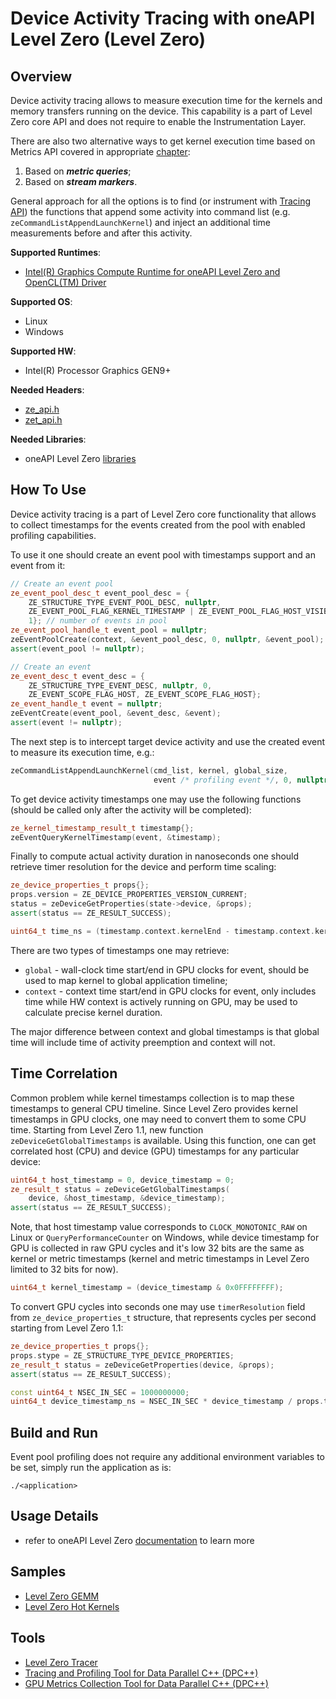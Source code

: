 # Device Activity Tracing with oneAPI Level Zero (Level Zero)
## Overview
Device activity tracing allows to measure execution time for the kernels and memory transfers running on the device. This capability is a part of Level Zero core API and does not require to enable the Instrumentation Layer.

There are also two alternative ways to get kernel execution time based on Metrics API covered in appropriate [chapter](../metrics_collection/LevelZero.md):
1. Based on ***metric queries***;
2. Based on ***stream markers***.

General approach for all the options is to find (or instrument with [Tracing API](../runtime_api_tracing/LevelZero.md)) the functions that append some activity into command list (e.g. `zeCommandListAppendLaunchKernel`) and inject an additional time measurements before and after this activity.

**Supported Runtimes**:
- [Intel(R) Graphics Compute Runtime for oneAPI Level Zero and OpenCL(TM) Driver](https://github.com/intel/compute-runtime)

**Supported OS**:
- Linux
- Windows

**Supported HW**:
- Intel(R) Processor Graphics GEN9+

**Needed Headers**:
- [ze_api.h](https://github.com/oneapi-src/level-zero/blob/master/include/ze_api.h)
- [zet_api.h](https://github.com/oneapi-src/level-zero/blob/master/include/zet_api.h)

**Needed Libraries**:
- oneAPI Level Zero [libraries](https://github.com/intel/compute-runtime)

## How To Use

Device activity tracing is a part of Level Zero core functionality that allows to collect timestamps for the events created from the pool with enabled profiling capabilities.

To use it one should create an event pool with timestamps support and an event from it:
```cpp
// Create an event pool
ze_event_pool_desc_t event_pool_desc = {
    ZE_STRUCTURE_TYPE_EVENT_POOL_DESC, nullptr,
    ZE_EVENT_POOL_FLAG_KERNEL_TIMESTAMP | ZE_EVENT_POOL_FLAG_HOST_VISIBLE, // all events in pool contain profiling information
    1}; // number of events in pool
ze_event_pool_handle_t event_pool = nullptr;
zeEventPoolCreate(context, &event_pool_desc, 0, nullptr, &event_pool);
assert(event_pool != nullptr);

// Create an event
ze_event_desc_t event_desc = {
    ZE_STRUCTURE_TYPE_EVENT_DESC, nullptr, 0,
    ZE_EVENT_SCOPE_FLAG_HOST, ZE_EVENT_SCOPE_FLAG_HOST};
ze_event_handle_t event = nullptr;
zeEventCreate(event_pool, &event_desc, &event);
assert(event != nullptr);
```
The next step is to intercept target device activity and use the created event to measure its execution time, e.g.:
```cpp
zeCommandListAppendLaunchKernel(cmd_list, kernel, global_size,
                                event /* profiling event */, 0, nullptr);
```
To get device activity timestamps one may use the following functions (should be called only after the activity will be completed):
```cpp
ze_kernel_timestamp_result_t timestamp{};
zeEventQueryKernelTimestamp(event, &timestamp);
```
Finally to compute actual activity duration in nanoseconds one should retrieve timer resolution for the device and perform time scaling:
```cpp
ze_device_properties_t props{};
props.version = ZE_DEVICE_PROPERTIES_VERSION_CURRENT;
status = zeDeviceGetProperties(state->device, &props);
assert(status == ZE_RESULT_SUCCESS);

uint64_t time_ns = (timestamp.context.kernelEnd - timestamp.context.kernelStart) * props.timerResolution;
```
There are two types of timestamps one may retrieve:
* `global` - wall-clock time start/end in GPU clocks for event, should be used to map kernel to global application timeline;
* `context` - context time start/end in GPU clocks for event, only includes time while HW context is actively running on GPU, may be used to calculate precise kernel duration.

The major difference between context and global timestamps is that global time will include time of activity preemption and context will not.

## Time Correlation
Common problem while kernel timestamps collection is to map these timestamps to general CPU timeline. Since Level Zero provides kernel timestamps in GPU clocks, one may need to convert them to some CPU time. Starting from Level Zero 1.1, new function `zeDeviceGetGlobalTimestamps` is available. Using this function, one can get correlated host (CPU) and device (GPU) timestamps for any particular device:
```cpp
uint64_t host_timestamp = 0, device_timestamp = 0;
ze_result_t status = zeDeviceGetGlobalTimestamps(
    device, &host_timestamp, &device_timestamp);
assert(status == ZE_RESULT_SUCCESS);
```
Note, that host timestamp value corresponds to `CLOCK_MONOTONIC_RAW` on Linux or `QueryPerformanceCounter` on Windows, while device timestamp for GPU is collected in raw GPU cycles and it's low 32 bits are the same as kernel or metric timestamps (kernel and metric timestamps in Level Zero limited to 32 bits for now).
```cpp
uint64_t kernel_timestamp = (device_timestamp & 0x0FFFFFFFF);
```

To convert GPU cycles into seconds one may use `timerResolution` field from `ze_device_properties_t` structure, that represents cycles per second starting from Level Zero 1.1:
```cpp
ze_device_properties_t props{};
props.stype = ZE_STRUCTURE_TYPE_DEVICE_PROPERTIES;
ze_result_t status = zeDeviceGetProperties(device, &props);
assert(status == ZE_RESULT_SUCCESS);

const uint64_t NSEC_IN_SEC = 1000000000;
uint64_t device_timestamp_ns = NSEC_IN_SEC * device_timestamp / props.timerResolution;
```

## Build and Run
Event pool profiling does not require any additional environment variables to be set, simply run the application as is:
```
./<application>
```

## Usage Details
- refer to oneAPI Level Zero [documentation](https://spec.oneapi.com/level-zero/latest/index.html) to learn more

## Samples
- [Level Zero GEMM](../../samples/ze_gemm)
- [Level Zero Hot Kernels](../../samples/ze_hot_kernels)

## Tools
- [Level Zero Tracer](../../tools/ze_tracer)
- [Tracing and Profiling Tool for Data Parallel C++ (DPC++)](../../tools/onetrace)
- [GPU Metrics Collection Tool for Data Parallel C++ (DPC++)](../../tools/oneprof)
